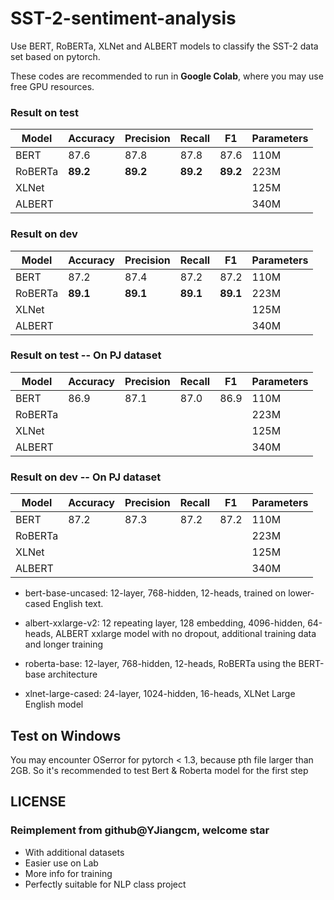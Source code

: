 # SST-2-sentiment-analysis

Use BERT, RoBERTa, XLNet and ALBERT models to classify the SST-2 data set based on pytorch.

These codes are recommended to  run in **Google Colab**, where  you may use free GPU resources.

### Result on test
 Model | Accuracy | Precision	| Recall | F1 | Parameters |
 ----   | -----  |----- |----- |----- |----- 
 BERT   | 87.6  | 87.8  | 87.8	| 87.6 | 110M |
RoBERTa	| **89.2**	| **89.2**	| **89.2**	| **89.2** | 223M |
XLNet	|  |  |  |  | 125M |
ALBERT	|  |  |  |  | 340M |

### Result on dev
 Model | Accuracy | Precision	| Recall | F1 | Parameters |
 ----   | -----  |----- |----- |----- |----- 
 BERT   | 87.2  | 87.4  | 87.2	| 87.2 | 110M |
RoBERTa	| **89.1**	| **89.1**	| **89.1**	| **89.1** | 223M |
XLNet	|  |  |  |  | 125M |
ALBERT	|  |  |  |  | 340M |

### Result on test -- On PJ dataset
 Model | Accuracy | Precision	| Recall | F1 | Parameters |
 ----   | -----  |----- |----- |----- |----- 
 BERT   | 86.9  | 87.1  | 87.0	| 86.9 | 110M |
RoBERTa	|  |  |  |  | 223M |
XLNet	|  |  |  |  | 125M |
ALBERT	|  |  |  |  | 340M |

### Result on dev -- On PJ dataset
 Model | Accuracy | Precision	| Recall | F1 | Parameters |
 ----   | -----  |----- |----- |----- |----- 
 BERT   | 87.2  | 87.3  | 87.2	| 87.2 | 110M |
RoBERTa	|  |  |  |  | 223M |
XLNet	|  |  |  |  | 125M |
ALBERT	|  |  |  |  | 340M |

* bert-base-uncased: 12-layer, 768-hidden, 12-heads, trained on lower-cased English text.
* albert-xxlarge-v2: 12 repeating layer, 128 embedding, 4096-hidden, 64-heads, 
  ALBERT xxlarge model with no dropout, additional training data and longer training
  
* roberta-base: 12-layer, 768-hidden, 12-heads, RoBERTa using the BERT-base architecture
* xlnet-large-cased: 24-layer, 1024-hidden, 16-heads, XLNet Large English model

## Test on Windows
You may encounter OSerror for pytorch < 1.3, because pth file larger than 2GB.
So it's recommended to test Bert & Roberta model for the first step 

## LICENSE
### Reimplement from **github@YJiangcm**, welcome star
* With additional datasets
* Easier use on Lab
* More info for training
* Perfectly suitable for NLP class project

